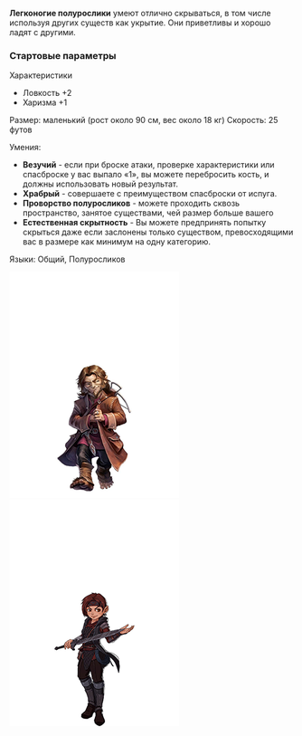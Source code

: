 **Легконогие полурослики** умеют отлично скрываться, в том числе используя других существ как укрытие. Они приветливы и хорошо ладят с другими.

### Стартовые параметры
Характеристики
- Ловкость +2
- Харизма +1

Размер: маленький (рост около 90 см, вес около 18 кг)
Скорость: 25 футов

Умения:
- **Везучий** - если при броске атаки, проверке характеристики или спасброске у вас выпало «1», вы можете перебросить кость, и должны использовать новый результат.
- **Храбрый** - совершаете с преимуществом спасброски от испуга.
- **Проворство полуросликов** - можете проходить сквозь пространство, занятое существами, чей размер больше вашего
- **Естественная скрытность** - Вы можете предпринять попытку скрыться даже если заслонены только существом, превосходящими вас в размере как минимум на одну категорию.

Языки: Общий, Полуросликов

![Легконогий  полурослик](/Img/R-halfling-lightfoot1.png)![Легконогий  полурослик](/Img/R-halfling-lightfoot2.png)